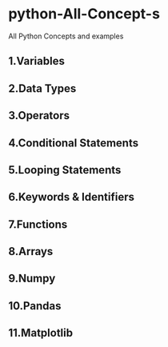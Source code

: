 # python-All-Concept-s
All Python  Concepts and examples
## 1.Variables
## 2.Data Types
## 3.Operators
## 4.Conditional Statements
## 5.Looping Statements
## 6.Keywords & Identifiers
## 7.Functions
## 8.Arrays
## 9.Numpy
## 10.Pandas
## 11.Matplotlib
